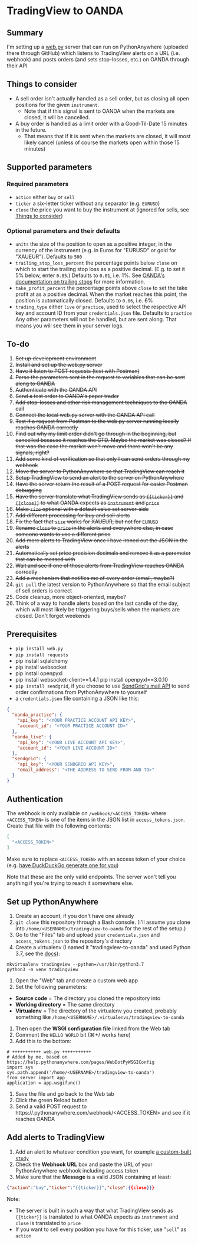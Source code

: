# TradingView to OANDA

## Summary
I'm setting up a [web.py](https://webpy.org/) server that can run on PythonAnywhere (uploaded there through GitHub) which listens to TradingView alerts on a URL (i.e. webhook) and posts orders (and sets stop-losses, etc.) on OANDA through their API

## Things to consider
* A sell order isn't actually handled as a sell order, but as closing all open positions for the given `instrument`.
  * Note that if this signal is sent to OANDA when the markets are closed, it will be cancelled.
* A buy order is handled as a limit order with a Good-Til-Date 15 minutes in the future.
  * That means that if it is sent when the markets are closed, it will most likely cancel (unless of course the markets open within those 15 minutes)

## Supported parameters
### Required parameters
* `action` either `buy` or `sell`
* `ticker` a six-letter ticker without any separator (e.g. `EURUSD`)
* `close` the price you want to buy the instrument at (ignored for sells, see [Things to consider](#things-to-consider))
### Optional parameters and their defaults
* `units` the size of the position to open as a positive integer, in the currency of the instrument (e.g. in Euros for "EURUSD" or gold for "XAUEUR"). Defaults to `500`
* `trailing_stop_loss_percent` the percentage points below `close` on which to start the trailing stop loss as a positive decimal. (E.g. to set it 5% below, enter `0.05`.) Defaults to `0.01`, i.e. 1%. See [OANDA's documentation on trailing stops](https://www1.oanda.com/forex-trading/learn/capital-management/stop-loss) for more information.
* `take_profit_percent` the percentage points above `close` to set the take profit at as a positive decimal. When the market reaches this point, the position is automatically closed. Defaults to `0.06`, i.e. 6%
* `trading_type` either `live` or `practice`, used to select the respective API key and account ID from your `credentials.json` file. Defaults to `practice`
Any other parameters will not be handled, but are sent along. That means you will see them in your server logs.

## To-do
1. ~~Set up development environment~~
1. ~~Install and set up the web.py server~~
1. ~~Have it listen to POST requests (test with Postman)~~
1. ~~Parse the parameters sent in the request to variables that can be sent along to OANDA~~
1. ~~Authenticate with the OANDA API~~
1. ~~Send a test order to OANDA's paper trader~~
1. ~~Add stop-losses and other risk management techniques to the OANDA call~~
1. ~~Connect the local web.py server with the OANDA API call~~
1. ~~Test if a request from Postman to the web.py server running locally reaches OANDA correctly~~
1. ~~Find out why my limit order didn't go through in the beginning, but cancelled because it reaches the GTD. Maybe the market was closed? If that was the case the market won't move and there won't be any signals, right?~~
1. ~~Add some kind of verification so that only I can send orders through my webhook~~
1. ~~Move the server to PythonAnywhere so that TradingView can reach it~~
1. ~~Setup TradingView to send an alert to the server on PythonAnywhere~~
1. ~~Have the server return the result of a POST request for easier Postman debugging~~
1. ~~Have the server translate what TradingView sends as `{{ticker}}` and `{{close}}` to what OANDA expects as `instrument` and `price`~~
1. ~~Make `size` optional with a default value set server-side~~
1. ~~Add different processing for buy and sell alerts~~
1. ~~Fix the fact that `size` works for XAUEUR, but not for `EURUSD`~~
1. ~~Rename `close` to `price` in the alerts and everywhere else, in case someone wants to use a different price~~
1. ~~Add more alerts to TradingView once I have ironed out the JSON in the alerts~~
1. ~~Automatically set price precision decimals and remove it as a parameter that can be messed with~~
1. ~~Wait and see if one of those alerts from TradingView reaches OANDA correctly~~
1. ~~Add a mechanism that notifies me of every order (email, maybe?)~~
1. `git pull` the latest version to PythonAnywhere so that the email subject of sell orders is correct
1. Code cleanup, more object-oriented, maybe?
1. Think of a way to handle alerts based on the last candle of the day, which will most likely be triggering buys/sells when the markets are closed. Don't forget weekends

## Prerequisites
* `pip install web.py`
* `pip install requests`
* pip install sqlalchemy
* pip install websocket
*  pip install openpyxl
* pip install websocket-client==1.4.1
  pip install openpyxl==3.0.10
* `pip install sendgrid`, if you choose to use [SendGrid's mail API](https://sendgrid.com/docs/API_Reference/api_v3.html) to send order confirmations from PythonAnywhere to yourself
* a `credentials.json` file containing a JSON like this:

```json
{
  "oanda_practice": {
    "api_key": "<YOUR PRACTICE ACCOUNT API KEY>",
    "account_id": "<YOUR PRACTICE ACCOUNT ID>"
  },
  "oanda_live": {
    "api_key": "<YOUR LIVE ACCOUNT API KEY>",
    "account_id": "<YOUR LIVE ACCOUNT ID>"
  },
  "sendgrid": {
    "api_key": "<YOUR SENDGRID API KEY>",
    "email_address": "<THE ADDRESS TO SEND FROM AND TO>"
  }
}
```

## Authentication
The webhook is only available on `/webhook/<ACCESS_TOKEN>` where `<ACCESS_TOKEN>` is one of the items in the JSON list in `access_tokens.json`. Create that file with the following contents:

```json
[
  "<ACCESS_TOKEN>"
]
```

Make sure to replace `<ACCESS_TOKEN>` with an access token of your choice (e.g. [have DuckDuckGo generate one for you](https://duckduckgo.com/?q=password+64))

Note that these are the only valid endpoints. The server won't tell you anything if you're trying to reach it somewhere else.

## Set up PythonAnywhere
1. Create an account, if you don't have one already
1. `git clone` this repository through a Bash console. (I'll assume you clone into `/home/<USERNAME>/tradingview-to-oanda` for the rest of the setup.)
1. Go to the "Files" tab and upload your `credentials.json` and `access_tokens.json` to the repository's directory
1. Create a virtualenv (I named it "tradingview-to-oanda" and used Python 3.7, see the [docs](https://help.pythonanywhere.com/pages/Virtualenvs)):
  ```
  mkvirtualenv tradingview --python=/usr/bin/python3.7
  python3 -m venv tradingview
  ```
1. Open the "Web" tab and create a custom web app
1. Set the following parameters:
  * __Source code__ = The directory you cloned the repository into
  * __Working directory__ = The same directory
  * __Virtualenv__ = The directory of the virtualenv you created, probably something like `/home/<USERNAME>/.virtualenvs/tradingview-to-oanda`
1. Then open the __WSGI configuration file__ linked from the Web tab
1. Comment the `HELLO WORLD` bit (⌘+/ works here)
1. Add this to the bottom:
  ```
  # +++++++++++ web.py +++++++++++
  # Added by me, based on https://help.pythonanywhere.com/pages/WebDotPyWSGIConfig
  import sys
  sys.path.append('/home/<USERNAME>/tradingview-to-oanda')
  from server import app
  application = app.wsgifunc()
  ```
1. Save the file and go back to the Web tab
1. Click the green Reload button
1. Send a valid POST request to https://<USERNAME>.pythonanywhere.com/webhook/<ACCESS_TOKEN> and see if it reaches OANDA

## Add alerts to TradingView
1. Add an alert to whatever condition you want, for example [a custom-built `study`](https://www.tradingview.com/pine-script-docs/en/v4/annotations/Alert_conditions.html)
1. Check the __Webhook URL__ box and paste the URL of your PythonAnywhere webhook including access token
1. Make sure that the __Message__ is a valid JSON containing at least:
  ```json
  {"action":"buy","ticker":"{{ticker}}","close":{{close}}}
  ```
  Note:
  * The server is built in such a way that what TradingView sends as `{{ticker}}` is translated to what OANDA expects as `instrument` and `close` is translated to `price`
  * If you want to sell every position you have for this ticker, use "`sell`" as `action`
